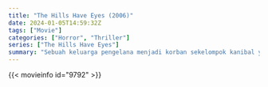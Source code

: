 ```yaml
---
title: "The Hills Have Eyes (2006)"
date: 2024-01-05T14:59:32Z
tags: ["Movie"]
categories: ["Horror", "Thriller"]
series: ["The Hills Have Eyes"]
summary: "Sebuah keluarga pengelana menjadi korban sekelompok kanibal yang bermutasi di gurun yang jauh dari peradaban."
---
```


<mux-player stream-type="on-demand"
src="https://kp3d-my.sharepoint.com/personal/ryoo_kp3d_onmicrosoft_com/_layouts/15/download.aspx?share=ET1RXurt5_hKgit7iHDgDosBMltuYa4FOyooWlU4iu4dRg" prefer-playback="mse" controls>

</mux-player>


{{< movieinfo id="9792" >}}

<script src="https://cdn.jsdelivr.net/npm/@mux/mux-player"></script>

 <script type="application/ld+json ">
{
"@context": "https://schema.org/",
"@type": "VideoObject",
"name": "The Hills Have Eyes (2006)",
"contentUrl": "https://stream.mux.com/FNNm2iKpoNPucYZ00gXn5Oe8aysjqa02A7rvHYlFkvOhA.m3u8",
"thumbnailUrl": "https://www.themoviedb.org/t/p/original/9eSoJrj8LkbUzuPSJzgSXWKexKj.jpg?width=314&fit_mode=preserve&time=25",
"uploadDate": "2023-12-25T06:24:19Z",
}

</script>